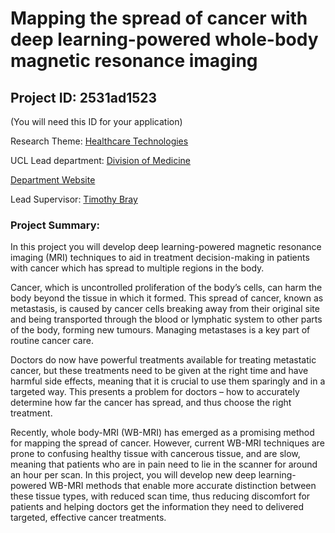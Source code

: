 # Mapping the spread of cancer with deep learning-powered whole-body magnetic resonance imaging

## Project ID: **2531ad1523**
(You will need this ID for your application)

Research Theme: [Healthcare Technologies](../themes/healthcare-technologies.md)

UCL Lead department: [Division of Medicine](../departments/division-of-medicine.md)

[Department Website](https://www.ucl.ac.uk/medicine)

Lead Supervisor: [Timothy Bray](https://profiles.ucl.ac.uk/50239)

### Project Summary:

In this project you will develop deep learning-powered magnetic resonance imaging (MRI) techniques to aid in treatment decision-making in patients with cancer which has spread to multiple regions in the body. 

Cancer, which is uncontrolled proliferation of the body’s cells, can harm the body beyond the tissue in which it formed.  This spread of cancer, known as metastasis, is caused by cancer cells breaking away from their original site and being transported through the blood or lymphatic system to other parts of the body, forming new tumours. Managing metastases is a key part of routine cancer care.

Doctors do now have powerful treatments available for treating metastatic cancer, but these treatments need to be given at the right time and have harmful side effects, meaning that it is crucial to use them sparingly and in a targeted way. This presents a problem for doctors – how to accurately determine how far the cancer has spread, and thus choose the right treatment. 

Recently, whole body-MRI (WB-MRI) has emerged as a promising method for mapping the spread of cancer. However, current WB-MRI techniques are prone to confusing healthy tissue with cancerous tissue, and are slow, meaning that patients who are in pain need to lie in the scanner for around an hour per scan. In this project, you will develop new deep learning-powered WB-MRI methods that enable more accurate distinction between these tissue types, with reduced scan time, thus reducing discomfort for patients and helping doctors get the information they need to delivered targeted, effective cancer treatments.
